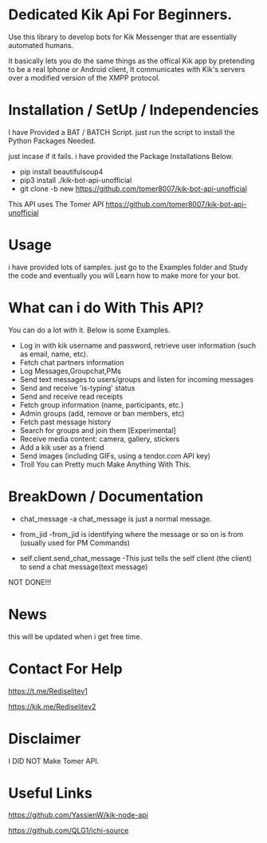 # Dedicated Kik Api For Beginners.

Use this library to develop bots for Kik Messenger that are essentially automated humans.

It basically lets you do the same things as the offical Kik app by pretending to be a real Iphone or Android client, It communicates with Kik's servers over a modified version of the XMPP protocol.

# Installation / SetUp / Independencies
I have Provided a BAT / BATCH Script. just run the script to install the Python Packages Needed.

just incase if it fails. i have provided the Package Installations Below.

- pip install beautifulsoup4
- pip3 install ./kik-bot-api-unofficial
- git clone -b new https://github.com/tomer8007/kik-bot-api-unofficial

This API uses The Tomer API https://github.com/tomer8007/kik-bot-api-unofficial

# Usage
i have provided lots of samples. just go to the Examples folder and Study the code and eventually you will Learn how to make more for your bot.

# What can i do With This API?
You can do a lot with it. Below is some Examples.

- Log in with kik username and password, retrieve user information (such as email, name, etc).
- Fetch chat partners information
- Log Messages,Groupchat,PMs
- Send text messages to users/groups and listen for incoming messages
- Send and receive 'is-typing' status
- Send and receive read receipts
- Fetch group information (name, participants, etc.)
- Admin groups (add, remove or ban members, etc)
- Fetch past message history
- Search for groups and join them [Experimental]
- Receive media content: camera, gallery, stickers
- Add a kik user as a friend
- Send images (including GIFs, using a tendor.com API key)
- Troll
You can Pretty much Make Anything With This.




# BreakDown / Documentation
- chat_message 
-a chat_message is just a normal message.

- from_jid
-from_jid is identifying where the message or so on is from (usually used for PM Commands)

-  self.client.send_chat_message
-This just tells the self client (the client) to send a chat message(text message)

NOT DONE!!!

# News
this will be updated when i get free time.

# Contact For Help

https://t.me/Rediselitev1

https://kik.me/Rediselitev2

# Disclaimer

I DID NOT Make Tomer API.

# Useful Links
https://github.com/YassienW/kik-node-api

https://github.com/QLG1/ichi-source
